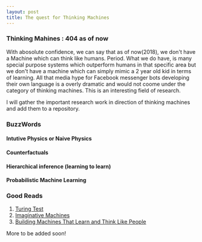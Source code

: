 ```yaml
---
layout: post
title: The quest for Thinking Machines
---
```


### Thinking Mahines : 404 as of now

With abosolute confidence, we can say that as of now(2018), we don't have a Machine which can think like humans. Period. What we do have, is many special purpose systems which outperform humans in that specific area but we don't have a machine which can simply mimic a 2 year old kid in terms of learning. All that media hype for Facebook messenger bots developing their own language is a overly dramatic and would not coome under the category of thinking machines. This is an interesting field of research. 

I will gather the important research work in direction of thinking machines and add them to a repository.

### BuzzWords

#### Intutive Physics or Naive Physics

#### Counterfactuals

#### Hierarchical inference (learning to learn)

#### Probabilistic Machine Learning

### Good Reads
1. [Turing Test](https://www.csee.umbc.edu/courses/471/papers/turing.pdf)
2. [Imaginative Machines](https://people.cs.umass.edu/~mahadeva/papers/aaai2018-imagination.pdf)
3. [Building Machines That Learn and Think Like People](https://arxiv.org/abs/1604.00289)

More to be added soon!
